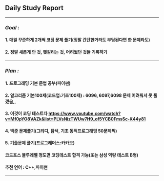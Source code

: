 
## **Daily Study Report**

***

### *Goal :*

#### 1. 매일 꾸준하게 2개씩 코딩 문제 풀기(정말 간단한거라도 부담된다면 한 문제라도)

#### 2. 정말 새롭게 안 것, 헷갈리는 것, 어려웠던 것들 기록하기

***
### *Plan :*
#### 1. 프로그래밍 기본 문법 공부(파이썬)
#### 2. 알고리즘 기본100제(코드업:기초100제) : 6096, 6097,6098 문제 어려워서 못 풀겠음,,
#### 3. 이것이 코딩 테스트다 https://www.youtube.com/watch?v=Mf0pYO8VAZk&list=PLVsNizTWUw7H9_of5YCB0FmsSc-K44y81
#### 4. 백준 문제풀기(그리디, 탐색, 기초 동적프로그래밍 50문제씩)
#### 5. 기출문제 풀기(프로그래머스:카카오)
#### 코드포스 블루레벨 정도면 코딩테스트 합격 가능(또는 삼성 역량 테스트 B형)
#### 추천 언어 : C++,파이썬
***

